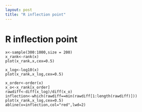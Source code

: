 ```yaml
---
layout: post
title: "R inflection point"
---
```


# R inflection point

```{r,echo=TRUE,message=TRUE}
x<-sample(300:1000,size = 200)
x_rank<-rank(x)
plot(x_rank,x,cex=0.5)
```

```{r,echo=TRUE,message=TRUE}
x_log<-log10(x)
plot(x_rank,x_log,cex=0.5)
```

```{r,echo=TRUE,message=TRUE}
x_order<-order(x)
x_o<-x_rank[x_order]
rawdiff<-diff(x_log)/diff(x_o)
inflection<-which(rawdiff==min(rawdiff[1:length(rawdiff)]))
plot(x_rank,x_log,cex=0.5)
abline(v=inflection,col="red",lwd=2)
```

